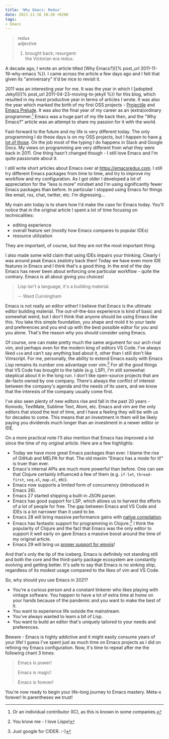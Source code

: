 ```yaml
---
title: 'Why Emacs: Redux'
date: 2021-11-16 10:20 +0200
tags:
- Emacs
---
```


> redux <br>
> adjective
>   1. brought back; resurgent: <br>
>   the Victorian era redux.

A decade ago, I wrote an article titled [Why Emacs?]({% post_url 2011-11-19-why-emacs %}).
I came across the article a few days ago and I felt that given its "anniversary" it'd be nice to revisit it.

2011 was an interesting year for me. It was the year in which I [adopted Jekyll]({% post_url 2011-04-23-moving-to-jekyll %}) for this blog,
which resulted in my most productive year in terms of articles I wrote. It was also the year which marked the birth of my first OSS projects -
[Projectile](https://github.com/bbatsov/projectile) and [Emacs Prelude](https://github.com/bbatsov/prelude). It was also the final year of my
career as an (extra)ordinary programmer.[^1] Emacs was a huge part of my life back then, and the "Why Emacs?" article was an attempt to share my
passion for it with the world.

Fast-forward to the future and my life is very different today. The only programming I do these days is on my OSS projects, but I happen to have [a lot of those](/projects/). On the job most of the typing I do happens in Slack and Google Docs. My views on programming are very different from what they were back in 2011. One thing hasn't changed though - I still love Emacs and I'm quite passionate about it.

I still write short articles about Emacs over at <https://emacsredux.com>. I still try different Emacs packages from time to time, and try to improve my workflow and my configuration. As I got older I developed a lot of appreciation for the "less is more" mindset and I'm using significantly fewer Emacs packages than before. In particular I stopped using Emacs for things like email, rss, chat, twitter, etc. I'm digressing...

My main aim today is to share how I'd make the case for Emacs today. You'll notice that in the original article I spent a lot of
time focusing on technicalities:

- editing experience
- overall feature set (mostly how Emacs compares to popular IDEs)
- resource utilization

They are important, of course, but they are not the most important thing.

I also made some wild claim that using IDEs impairs your thinking. Clearly I was around peak Emacs zealotry back then! Today we have even more IDE features in Emacs and I think that's a good thing. In the end of the day Emacs has never been about enforcing one particular workflow - quite the contrary. Emacs is all about giving you choices!

> Lisp isn't a language, it's a building material.
>
> -- Ward Cunningham

Emacs is not really an editor either! I believe that Emacs is the ultimate editor building material. The out-of-the-box experience is kind of basic and somewhat weird, but I don't think that anyone should be using Emacs like this. You take this simple foundation, you shape and mold it to your taste and preferences and you end up with the best
possible editor for _you_ and you alone. That's the reason why you should consider using Emacs.

Of course, one can make pretty much the same argument for our arch rival vim, and perhaps even for the modern king of editors VS Code. I've always liked `vim`
and can't say anything bad about it, other than I still don't like Vimscript. For me, personally, the ability to extend Emacs easily with Emacs Lisp remains
its number one advantage over vim.[^2] For all the good things that VS Code has brought to the table (e.g. LSP), I'm still somewhat skeptical about it in the long run.
I don't like open-source projects that are de-facto owned by one company. There's always the conflict of interest between the company's agenda and the needs of its
users, and we know that the interests of the company usually come first.

I've also seen plenty of new editors rise and fall in the past 20 years - Komodo, TextMate, Sublime Text, Atom, etc. Emacs and vim are the only editors that stood the test of time, and I have a feeling they will be with us for decades to come. This means that an investment in them will be likely paying you dividends much longer than an investment in a newer editor or IDE.

On a more practical note I'll also mention that Emacs has improved a lot since the time of my original article. Here are a few highlights:

- Today we have more great Emacs packages than ever. I blame the rise of GitHub and MELPA for that. The old maxim "Emacs has a mode for it!" is truer than ever.
- Emacs's internal APIs are much more powerful than before. One can see that Clojure certainly influenced a few of them (e.g. `if-let`, `thread-first`, `seq.el`, `map.el`, etc).
- Emacs now supports a limited form of concurrency (introduced in Emacs 26).
- Emacs 27 started shipping a built-in JSON parser.
- Emacs has good support for LSP, which allows us to harvest the efforts of a lot of people for free. The gap between Emacs and VS Code and IDEs is a lot narrower than it used to be.
- Emacs 28 will bring massive performance gains with [native compilation](https://akrl.sdf.org/gccemacs.html).
- Emacs has fantastic support for programming in Clojure.[^3] I think the popularity of Clojure and the fact that Emacs was the only editor to support it well early on gave Emacs a massive boost around the time of my original article.
- Emacs 29 will bring us [proper support for emojis](https://lars.ingebrigtsen.no/2021/10/28/emacs-emojis-a-%e2%9d%a4%ef%b8%8f-story/)!

And that's only the tip of the iceberg. Emacs is definitely not standing still and both the core and the third-party package ecosystem are constantly
evolving and getting better. It's safe to say that Emacs is no sinking ship, regardless of its modest usage compared to the likes
of vim and VS Code.

So, why should you use Emacs in 2021?

- You're a curious person and a constant tinkerer who likes playing with vintage software. You happen to have a lot of extra time at home on your hands because of the pandemic and you want to make the best of it.
- You want to experience life outside the mainstream.
- You've always wanted to learn a bit of Lisp.
- You want to build an editor that's uniquely tailored to your needs and preferences.

Beware - Emacs is highly addictive and it might easily consume years of your life! I guess I've spent just as much time on
Emacs projects as I did on refining my Emacs configuration. Now, it's time to repeat after me the following chant 3 times:

> Emacs is power!
>
> Emacs is magic!
>
> Emacs is forever!

You're now ready to begin your life-long journey to Emacs mastery. Meta-x forever! In parentheses we trust!

[^1]: Or an individual contributor (IC), as this is known in some companies.
[^2]: You know me - I love Lisps!
[^3]: Just google for CIDER. :-)
